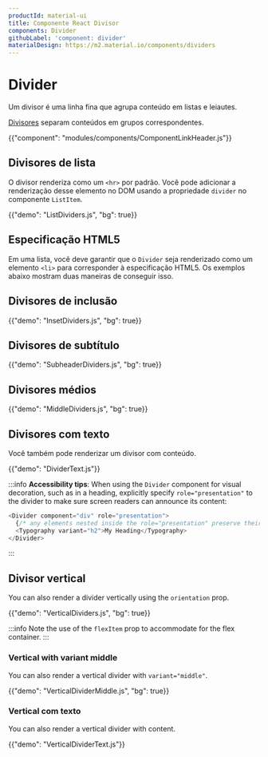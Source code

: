 ```yaml
---
productId: material-ui
title: Componente React Divisor
components: Divider
githubLabel: 'component: divider'
materialDesign: https://m2.material.io/components/dividers
---
```


# Divider

<p class="description">Um divisor é uma linha fina que agrupa conteúdo em listas e leiautes.</p>

[Divisores](https://m2.material.io/components/dividers) separam conteúdos em grupos correspondentes.

{{"component": "modules/components/ComponentLinkHeader.js"}}

## Divisores de lista

O divisor renderiza como um `<hr>` por padrão. Você pode adicionar a renderização desse elemento no DOM usando a propriedade `divider` no componente `ListItem`.

{{"demo": "ListDividers.js", "bg": true}}

## Especificação HTML5

Em uma lista, você deve garantir que o `Divider` seja renderizado como um elemento `<li>` para corresponder à especificação HTML5. Os exemplos abaixo mostram duas maneiras de conseguir isso.

## Divisores de inclusão

{{"demo": "InsetDividers.js", "bg": true}}

## Divisores de subtítulo

{{"demo": "SubheaderDividers.js", "bg": true}}

## Divisores médios

{{"demo": "MiddleDividers.js", "bg": true}}

## Divisores com texto

Você também pode renderizar um divisor com conteúdo.

{{"demo": "DividerText.js"}}

:::info
**Accessibility tips**: When using the `Divider` component for visual decoration, such as in a heading, explicitly specify `role="presentation"` to the divider to make sure screen readers can announce its content:

```js
<Divider component="div" role="presentation">
  {/* any elements nested inside the role="presentation" preserve their semantics. */}
  <Typography variant="h2">My Heading</Typography>
</Divider>
```

:::

## Divisor vertical

You can also render a divider vertically using the `orientation` prop.

{{"demo": "VerticalDividers.js", "bg": true}}

:::info
Note the use of the `flexItem` prop to accommodate for the flex container.
:::

### Vertical with variant middle

You can also render a vertical divider with `variant="middle"`.

{{"demo": "VerticalDividerMiddle.js", "bg": true}}

### Vertical com texto

You can also render a vertical divider with content.

{{"demo": "VerticalDividerText.js"}}
